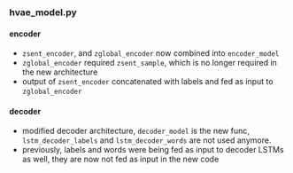 ### hvae_model.py
#### encoder
- `zsent_encoder`, and `zglobal_encoder` now combined into `encoder_model`
- `zglobal_encoder` required `zsent_sample`, which is no longer required in the new architecture
- output of `zsent_encoder` concatenated with labels and fed as input to `zglobal_encoder`
#### decoder
- modified decoder architecture, `decoder_model` is the new func, `lstm_decoder_labels` and `lstm_decoder_words` are not used anymore.
- previously, labels and words were being fed as input to decoder LSTMs as well, they are now not fed as input in the new code